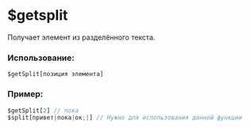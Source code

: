 # $getsplit
Получает элемент из разделённого текста.

### Использование:
```
$getSplit[позиция элемента]
```

### Пример:
```js
$getSplit[2] // пока
$split[привет|пока|ок;|] // Нужно для использования данной функции 
```
